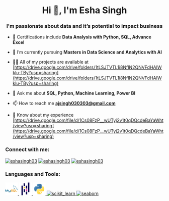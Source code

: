 <h1 align="center">Hi 👋, I'm Esha Singh</h1>
<h3 align="center">I'm passionate about data and it’s potential to impact business</h3>

- 🔭 Certifications include **Data Analysis with Python, SQL, Advance Excel**

- 🌱 I’m currently pursuing **Masters in Data Science and Analytics with AI**

- 👨‍💻 All of my projects are available at [https://drive.google.com/drive/folders/1tLSJTVTL1i8NfIN2QNVFdHAIWklu-TBy?usp=sharing](https://drive.google.com/drive/folders/1tLSJTVTL1i8NfIN2QNVFdHAIWklu-TBy?usp=sharing)

- 💬 Ask me about **SQL, Python, Machine Learning, Power BI**

- 📫 How to reach me **ajsingh030303@gmail.com**

- 📄 Know about my experience [https://drive.google.com/file/d/1Cs08FzP__wUTyj2v1t0qDQcdeBaYaWht/view?usp=sharing](https://drive.google.com/file/d/1Cs08FzP__wUTyj2v1t0qDQcdeBaYaWht/view?usp=sharing)

<h3 align="left">Connect with me:</h3>
<p align="left">
<a href="https://linkedin.com/in/eshasingh03" target="blank"><img align="center" src="https://raw.githubusercontent.com/rahuldkjain/github-profile-readme-generator/master/src/images/icons/Social/linked-in-alt.svg" alt="eshasingh03" height="30" width="40" /></a>
<a href="https://kaggle.com/eshasingh03" target="blank"><img align="center" src="https://raw.githubusercontent.com/rahuldkjain/github-profile-readme-generator/master/src/images/icons/Social/kaggle.svg" alt="eshasingh03" height="30" width="40" /></a>
<a href="https://www.hackerrank.com/eshasingh03" target="blank"><img align="center" src="https://raw.githubusercontent.com/rahuldkjain/github-profile-readme-generator/master/src/images/icons/Social/hackerrank.svg" alt="eshasingh03" height="30" width="40" /></a>
</p>

<h3 align="left">Languages and Tools:</h3>
<p align="left"> <a href="https://www.mysql.com/" target="_blank" rel="noreferrer"> <img src="https://raw.githubusercontent.com/devicons/devicon/master/icons/mysql/mysql-original-wordmark.svg" alt="mysql" width="40" height="40"/> </a> <a href="https://pandas.pydata.org/" target="_blank" rel="noreferrer"> <img src="https://raw.githubusercontent.com/devicons/devicon/2ae2a900d2f041da66e950e4d48052658d850630/icons/pandas/pandas-original.svg" alt="pandas" width="40" height="40"/> </a> <a href="https://www.python.org" target="_blank" rel="noreferrer"> <img src="https://raw.githubusercontent.com/devicons/devicon/master/icons/python/python-original.svg" alt="python" width="40" height="40"/> </a> <a href="https://scikit-learn.org/" target="_blank" rel="noreferrer"> <img src="https://upload.wikimedia.org/wikipedia/commons/0/05/Scikit_learn_logo_small.svg" alt="scikit_learn" width="40" height="40"/> </a> <a href="https://seaborn.pydata.org/" target="_blank" rel="noreferrer"> <img src="https://seaborn.pydata.org/_images/logo-mark-lightbg.svg" alt="seaborn" width="40" height="40"/> </a> </p>
